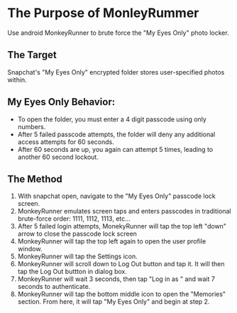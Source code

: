# The Purpose of MonleyRummer
Use android MonkeyRunner to brute force the "My Eyes Only" photo locker.

## The Target
Snapchat's "My Eyes Only" encrypted folder stores user-specified photos within.

## My Eyes Only Behavior:
* To open the folder, you must enter a 4 digit passcode using only numbers. 
* After 5 failed passcode attempts, the folder will deny any additional access attempts for 60 seconds.
* After 60 seconds are up, you again can attempt 5 times, leading to another 60 second lockout.

## The Method
1. With snapchat open, navigate to the "My Eyes Only" passcode lock screen.
2. MonkeyRunner emulates screen taps and enters passcodes in traditional brute-force order: 1111, 1112, 1113, etc...
3. After 5 failed login attempts, MonekyRunner will tap the top left "down" arrow to close the passcode lock screen
4. MonkeyRunner will tap the top left again to open the user profile window.
5. MonkeyRunner will tap the Settings icon.
6. MonkeyRunner will scroll down to Log Out button and tap it. It will then tap the Log Out buttton in dialog box.
7. MonkeyRunner will wait 3 seconds, then tap "Log in as <lastLoggedInUsernameHere>" and wait 7 seconds to authenticate.
8. MonkeyRunner will tap the bottom middle icon to open the "Memories" section. From here, it will tap "My Eyes Only" and begin at step 2.
